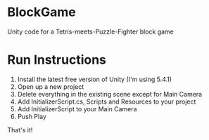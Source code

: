 # BlockGame
Unity code for a Tetris-meets-Puzzle-Fighter block game

# Run Instructions
1. Install the latest free version of Unity (I'm using 5.4.1)
2. Open up a new project
3. Delete everything in the existing scene except for Main Camera
4. Add InitializerScript.cs, Scripts and Resources to your project
5. Add InitializerScript to your Main Camera
6. Push Play

That's it!